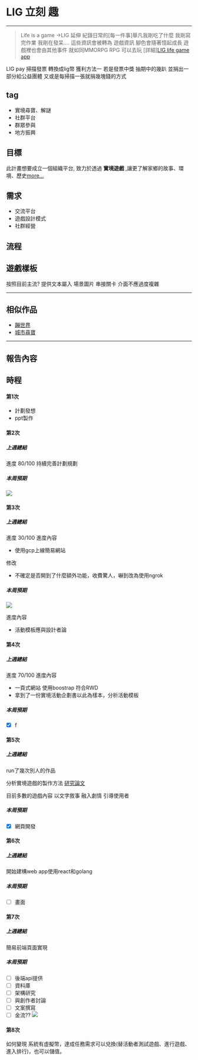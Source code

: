 

#  LIG 立刻 趣
---
> Life is a game ->LIG 
> 延伸 紀錄日常的[每一件事]舉凡我剛吃了什麼 我剛寫完作業 我剛在發呆....
> 這些資訊會被轉為 遊戲資訊 腳色會隨著憶起成長 遊戲裡也會由其他事件 就如同MMORPG RPG 可以去玩 [詳細][LIG life game app](/Mg5xN4iJRXmwioLo52XNdg)

LIG pay 掃描發票 轉換成lig幣 獲利方法一 若是發票中獎 抽期中的幾趴 並捐出一部分給公益團體 又或是每掃描一張就捐幾塊錢的方式

## tag

- 實境尋寶、解謎
- 社群平台
- 群眾參與
- 地方振興

## 目標
此計畫想要成立一個組織平台,
致力於透過 **實境遊戲** ,讓更了解家鄉的故事、環境、歷史[more...]()



## 需求
- 交流平台
- 遊戲設計模式 
- 社群經營

## 流程


## 遊戲樣板
按照目前主流? 提供文本屬入 場景圖片 串接關卡
介面不應過度複雜

---


## 相似作品
- [蹦世界](https://popworld.cc/business)
- [城市尋寶](https://riddlecity.cc/)

---
## 報告內容 

## 時程

#### 第1次
- 計劃發想
- ppt製作

#### 第2次
##### 上週總結
進度 80/100
持續完善計劃規劃
##### 本周預期
![](https://i.imgur.com/csce1WA.jpg)

#### 第3次

##### 上週總結
進度 30/100
進度內容 
- 使用gcp上線簡易網站

修改 
- 不確定是否開到了什麼額外功能，收費驚人，嚇到改為使用ngrok 

##### 本周預期
![](https://i.imgur.com/Zje5zDY.jpg)


進度內容
- 活動模板應與設計者論


#### 第4次

##### 上週總結
進度 70/100
進度內容
- 一頁式網站 使用boostrap 符合RWD
- 拿到了一份實境活動企劃書以此為樣本，分析活動模板
##### 本周預期
- [x] f 

#### 第5次 


##### 上週總結
run了幾次別人的作品

分析實境遊戲的製作方法
[研究論文](https://ndltd.ncl.edu.tw/cgi-bin/gs32/gsweb.cgi/login?o=dnclcdr&s=id=%22103NTPT0787029%22.&searchmode=basi)

目前多數的遊戲內容 以文字敘事 融入劇情 引導使用者 

##### 本周預期
- [x] 網頁開發

#### 第6次

##### 上週總結
開始建構web app使用react和golang

##### 本周預期
- [ ] 畫面

#### 第7次

##### 上週總結
簡易前端頁面實現

##### 本周預期
- [ ] 後端api提供
- [ ] 資料庫
- [ ] 架構研究
- [ ] 與創作者討論
- [ ] 文案撰寫
- [ ] 金流??
![](https://i.imgur.com/Ms2xynr.jpg)

#### 第8次

如何變現
系統有虛擬幣，達成任務需求可以兌換(替活動者測試遊戲、進行遊戲、進入排行)，也可以儲值。
